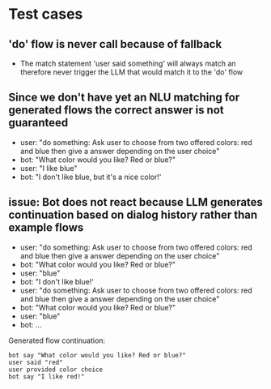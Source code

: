 # Test cases

## 'do' flow is never call because of fallback

- The match statement 'user said something' will always match an therefore never trigger the LLM that would match it to the 'do' flow

## Since we don't have yet an NLU matching for generated flows the correct answer is not guaranteed

- user: "do something: Ask user to choose from two offered colors: red and blue then give a answer depending on the user choice"
- bot: "What color would you like? Red or blue?"
- user: "I like blue"
- bot: "I don't like blue, but it's a nice color!'

## issue: Bot does not react because LLM generates continuation based on dialog history rather than example flows

- user: "do something: Ask user to choose from two offered colors: red and blue then give a answer depending on the user choice"
- bot: "What color would you like? Red or blue?"
- user: "blue"
- bot: "I don't like blue!'
- user: "do something: Ask user to choose from two offered colors: red and blue then give a answer depending on the user choice"
- bot: "What color would you like? Red or blue?"
- user: "blue"
- bot: ...

Generated flow continuation:

```
bot say "What color would you like? Red or blue?"
user said "red"
user provided color choice
bot say "I like red!"
```
